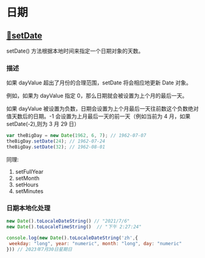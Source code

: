 # 日期
## [🔗setDate](https://developer.mozilla.org/zh-CN/docs/Web/JavaScript/Reference/Global_Objects/Date/setDate)

setDate() 方法根据本地时间来指定一个日期对象的天数。

### 描述
如果 dayValue 超出了月份的合理范围，setDate 将会相应地更新 Date 对象。

例如，如果为 dayValue 指定 0，那么日期就会被设置为上个月的最后一天。

如果 dayValue 被设置为负数，日期会设置为上个月最后一天往前数这个负数绝对值天数后的日期。-1 会设置为上月最后一天的前一天（例如当前为 4 月，如果 setDate(-2),则为 3 月 29 日）

```js
var theBigDay = new Date(1962, 6, 7); // 1962-07-07
theBigDay.setDate(24); // 1962-07-24
theBigDay.setDate(32); // 1962-08-01
```
同理:
1. setFullYear
2. setMonth
3. setHours
4. setMinutes


### 日期本地化处理
```js
new Date().toLocaleDateString() // "2021/7/6"
new Date().toLocaleTimeString()  // "下午 2:27:24"

console.log(new Date().toLocaleDateString('zh',{
 weekday: "long", year: "numeric", month: "long", day: "numeric"
})) // 2023年7月30日星期日
```
